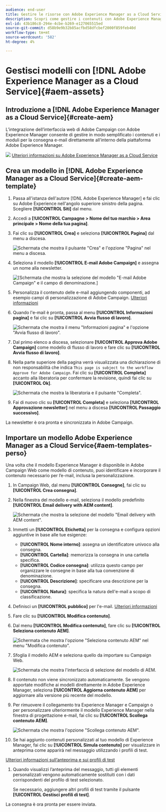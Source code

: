 ```yaml
---
audience: end-user
title: Gestire le risorse con Adobe Experience Manager as a Cloud Service
description: Scopri come gestire i contenuti con Adobe Experience Manager as a Cloud Service
exl-id: 43b186c8-294e-4cbe-b269-e127065515ed
source-git-commit: d58b9e9b32b85acfbd58dfcbef2000f859feb40d
workflow-type: tm+mt
source-wordcount: '582'
ht-degree: 4%

---
```


# Gestisci modelli con [!DNL Adobe Experience Manager as a Cloud Service]{#aem-assets}

## Introduzione a [!DNL Adobe Experience Manager as a Cloud Service]{#create-aem}

L’integrazione dell’interfaccia web di Adobe Campaign con Adobe Experience Manager consente di gestire in modo semplificato i contenuti e i moduli per la consegna e-mail direttamente all’interno della piattaforma Adobe Experience Manager.

![](assets/do-not-localize/book.png) [Ulteriori informazioni su Adobe Experience Manager as a Cloud Service](https://experienceleague.adobe.com/docs/experience-manager-cloud-service/content/sites/authoring/getting-started/quick-start.html?lang=en)

## Crea un modello in [!DNL Adobe Experience Manager as a Cloud Service]{#create-aem-template}

1. Passa all&#39;istanza dell&#39;autore [!DNL Adobe Experience Manager] e fai clic su Adobe Experience nell&#39;angolo superiore sinistro della pagina. Scegliere **[!UICONTROL Siti]** dal menu.

1. Accedi a **[!UICONTROL Campagne > Nome del tuo marchio > Area principale > Nome della tua pagina]**.

1. Fai clic su **[!UICONTROL Crea]** e seleziona **[!UICONTROL Pagina]** dal menu a discesa.

   ![Schermata che mostra il pulsante &quot;Crea&quot; e l&#39;opzione &quot;Pagina&quot; nel menu a discesa.](assets/aem_1.png)

1. Seleziona il modello **[!UICONTROL E-mail Adobe Campaign]** e assegna un nome alla newsletter.

   ![[Schermata che mostra la selezione del modello &quot;E-mail Adobe Campaign&quot; e il campo di denominazione.]](assets/aem_2.png)

1. Personalizza il contenuto delle e-mail aggiungendo componenti, ad esempio campi di personalizzazione di Adobe Campaign. [Ulteriori informazioni](https://experienceleague.adobe.com/docs/experience-manager-65/content/sites/authoring/aem-adobe-campaign/campaign.html?lang=en#editing-email-content)

1. Quando l&#39;e-mail è pronta, passa al menu **[!UICONTROL Informazioni pagina]** e fai clic su **[!UICONTROL Avvia flusso di lavoro]**.

   ![Schermata che mostra il menu &quot;Informazioni pagina&quot; e l&#39;opzione &quot;Avvia flusso di lavoro&quot;.](assets/aem_3.png)

1. Dal primo elenco a discesa, selezionare **[!UICONTROL Approva Adobe Campaign]** come modello di flusso di lavoro e fare clic su **[!UICONTROL Avvia flusso di lavoro]**.

1. Nella parte superiore della pagina verrà visualizzata una dichiarazione di non responsabilità che indica `This page is subject to the workflow Approve for Adobe Campaign`. Fai clic su **[!UICONTROL Completa]** accanto alla liberatoria per confermare la revisione, quindi fai clic su **[!UICONTROL Ok]**.

   ![Schermata che mostra la liberatoria e il pulsante &quot;Completa&quot;.](assets/aem_4.png)

1. Fai di nuovo clic su **[!UICONTROL Completa]** e seleziona **[!UICONTROL Approvazione newsletter]** nel menu a discesa **[!UICONTROL Passaggio successivo]**.

La newsletter è ora pronta e sincronizzata in Adobe Campaign.

## Importare un modello Adobe Experience Manager as a Cloud Service{#aem-templates-perso}

Una volta che il modello Experience Manager è disponibile in Adobe Campaign Web come modello di contenuto, puoi identificare e incorporare il contenuto necessario per l’e-mail, inclusa la personalizzazione.

1. In Campaign Web, dal menu **[!UICONTROL Consegne]**, fai clic su **[!UICONTROL Crea consegna]**.

1. Nella finestra del modello e-mail, seleziona il modello predefinito **[!UICONTROL Email delivery with AEM content]**.

   ![Schermata che mostra la selezione del modello &quot;Email delivery with AEM content&quot;.](assets/aem_5.png)

1. Immetti un **[!UICONTROL Etichetta]** per la consegna e configura opzioni aggiuntive in base alle tue esigenze:

   * **[!UICONTROL Nome interno]**: assegna un identificatore univoco alla consegna.
   * **[!UICONTROL Cartella]**: memorizza la consegna in una cartella specifica.
   * **[!UICONTROL Codice consegna]**: utilizza questo campo per organizzare le consegne in base alla tua convenzione di denominazione.
   * **[!UICONTROL Descrizione]**: specificare una descrizione per la consegna.
   * **[!UICONTROL Natura]**: specifica la natura dell&#39;e-mail a scopo di classificazione.

1. Definisci un **[!UICONTROL pubblico]** per l&#39;e-mail. [Ulteriori informazioni](../email/create-email.md#define-audience)

1. Fare clic su **[!UICONTROL Modifica contenuto]**.

1. Dal menu **[!UICONTROL Modifica contenuto]**, fare clic su **[!UICONTROL Seleziona contenuto AEM]**.

   ![Schermata che mostra l&#39;opzione &quot;Seleziona contenuto AEM&quot; nel menu &quot;Modifica contenuto&quot;.](assets/aem_6.png)

1. Sfoglia il modello AEM e seleziona quello da importare su Campaign Web.

   ![Schermata che mostra l&#39;interfaccia di selezione del modello di AEM.](assets/aem_8.png)

1. Il contenuto non viene sincronizzato automaticamente. Se vengono apportate modifiche ai modelli direttamente in Adobe Experience Manager, seleziona **[!UICONTROL Aggiorna contenuto AEM]** per aggiornare alla versione più recente del modello.

1. Per rimuovere il collegamento tra Experience Manager e Campaign o per personalizzare ulteriormente il modello Experience Manager nella finestra di progettazione e-mail, fai clic su **[!UICONTROL Scollega contenuto AEM]**.

   ![Schermata che mostra l&#39;opzione &quot;Scollega contenuto AEM&quot;.](assets/aem_9.png)

1. Se hai aggiunto contenuti personalizzati al tuo modello di Experience Manager, fai clic su **[!UICONTROL Simula contenuto]** per visualizzare in anteprima come apparirà nel messaggio utilizzando i profili di test.

[Ulteriori informazioni sull’anteprima e sui profili di test](../preview-test/preview-content.md)

1. Quando visualizzi l’anteprima del messaggio, tutti gli elementi personalizzati vengono automaticamente sostituiti con i dati corrispondenti del profilo di test selezionato.

   Se necessario, aggiungere altri profili di test tramite il pulsante **[!UICONTROL Gestisci profili di test]**.

La consegna è ora pronta per essere inviata.